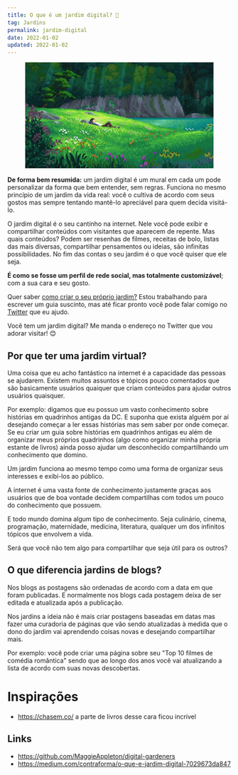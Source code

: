 ```yaml
---
title: O que é um jardim digital? 🌱
tag: Jardins
permalink: jardim-digital
date: 2022-01-02
updated: 2022-01-02
---
```


<figure><img alt="Jardim" src="/assets/img/garden.jpg"></figure>

**De forma bem resumida:** um jardim digital é um mural em cada um pode personalizar da forma que bem entender, sem regras. Funciona no mesmo princípio de um jardim da vida real: você o cultiva de acordo com seus gostos mas sempre tentando mantê-lo apreciável para quem decida visitá-lo.

O jardim digital é o seu cantinho na internet. Nele você pode exibir e compartilhar conteúdos com visitantes que aparecem de repente. Mas quais conteúdos? Podem ser resenhas de filmes, receitas de bolo, listas das mais diversas, compartilhar pensamentos ou ideias, são infinitas possibilidades. No fim das contas o seu jardim é o que você quiser que ele seja.

**É como se fosse um perfil de rede social, mas totalmente customizável**; com a sua cara e seu gosto.

Quer saber [como criar o seu próprio jardim?](como-criar-um-jardim) Estou trabalhando para escrever um guia suscinto, mas até ficar pronto você pode falar comigo no [Twitter](https://twitter.com/filipemosca) que eu ajudo.

Você tem um jardim digital? Me manda o endereço no Twitter que vou adorar visitar! 😊

## Por que ter uma jardim virtual?

Uma coisa que eu acho fantástico na internet é a capacidade das pessoas se ajudarem. Existem muitos assuntos e tópicos pouco comentados que são basicamente usuários quaiquer que criam conteúdos para ajudar outros usuários quaisquer.

Por exemplo: digamos que eu possuo um vasto conhecimento sobre histórias em quadrinhos antigas da DC.  E suponha que exista alguém por aí desejando começar a ler essas histórias mas sem saber por onde começar. Se eu criar um guia sobre histórias em quadrinhos antigas eu além de organizar meus próprios quadrinhos (algo como organizar minha própria estante de livros) ainda posso ajudar um desconhecido compartilhando um conhecimento que domino.

Um jardim funciona ao mesmo tempo como uma forma de organizar seus interesses e exibí-los ao público.

A internet é uma vasta fonte de conhecimento justamente graças aos usuários que de boa vontade decidem compartilhas com todos um pouco do conhecimento que possuem.

E todo mundo domina algum tipo de conhecimento. Seja culinário, cinema, programação, maternidade, medicina, literatura, qualquer um dos infinitos tópicos que envolvem a vida.

Será que você não tem algo para compartilhar que seja útil para os outros?

## O que diferencia jardins de blogs?

Nos blogs as postagens são ordenadas de acordo com a data em que foram publicadas. E normalmente nos blogs cada postagem deixa de ser editada e atualizada após a publicação.

Nos jardins a ideia não é mais criar postagens baseadas em datas mas fazer uma curadoria de páginas que vão sendo atualizadas à medida que o dono do jardim vai aprendendo coisas novas e desejando compartilhar mais.

Por exemplo: você pode criar uma página sobre seu "Top 10 filmes de comédia romântica" sendo que ao longo dos anos você vai atualizando a lista de acordo com suas novas descobertas.

# Inspirações

* <https://chasem.co/> a parte de livros desse cara ficou incrível

## Links

* <https://github.com/MaggieAppleton/digital-gardeners>
* <https://medium.com/contraforma/o-que-e-jardim-digital-7029673da847>